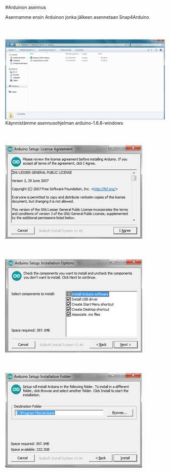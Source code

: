 #Arduinon asennus

Asennamme ensin Arduinon jonka jälkeen asennetaan Snap4Arduino



<br><br>

![Asennus tiedostot](kuvat/Arduino_asennus1.JPG)
Käynnistämme asennusohjelman arduino-1.6.8-windows 

<br><br>

![License agreement](kuvat/Arduino_asennus2.JPG)

<br><br>

![asd](kuvat/Arduino_asennus3.JPG)

<br><br>


![asd](kuvat/Arduino_asennus4.JPG)

